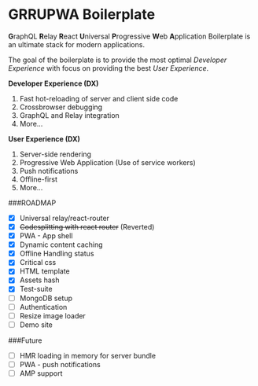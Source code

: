 # GRRUPWA Boilerplate

**G**raphQL **R**elay **R**eact **U**niversal **P**rogressive **W**eb **A**pplication Boilerplate is an ultimate stack for modern applications.

The goal of the boilerplate is to provide the most optimal *Developer Experience* with focus on providing the best *User Experience*.

**Developer Experience (DX)**  
1. Fast hot-reloading of server and client side code   
2. Crossbrowser debugging  
3. GraphQL and Relay integration   
4. More...  

**User Experience (DX)**  
1. Server-side rendering  
2. Progressive Web Application (Use of service workers)  
3. Push notifications   
4. Offline-first   
5. More...  

###ROADMAP

- [x] Universal relay/react-router   
- [x] ~~Codesplitting with react router~~ (Reverted)   
- [x] PWA - App shell   
- [x] Dynamic content caching    
- [x] Offline Handling status    
- [x] Critical css    
- [x] HTML template    
- [x] Assets hash     
- [x] Test-suite     
- [ ] MongoDB setup    
- [ ] Authentication    
- [ ] Resize image loader    
- [ ] Demo site    

###Future
- [ ] HMR loading in memory for server bundle    
- [ ] PWA - push notifications   
- [ ] AMP support   
